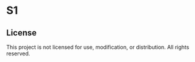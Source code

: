 # S1

## License
This project is not licensed for use, modification, or distribution. All rights reserved.
